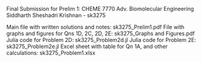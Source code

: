 Final Submission for Prelim 1: CHEME 7770 Adv. Biomolecular Engineering
Siddharth Sheshadri Krishnan - sk3275

Main file with written solutions and notes: sk3275_Prelim1.pdf
File with graphs and figures for Qns 1D, 2C, 2D, 2E: sk3275_Graphs and Figures.pdf
Julia code for Problem 2D: sk3275_Problem2d.jl
Julia code for Problem 2E: sk3275_Problem2e.jl
Excel sheet with table for Qn 1A, and other calculations: sk3275_Problem1.xlsx
